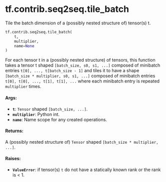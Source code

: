 <div itemscope itemtype="http://developers.google.com/ReferenceObject">
<meta itemprop="name" content="tf.contrib.seq2seq.tile_batch" />
<meta itemprop="path" content="Stable" />
</div>

# tf.contrib.seq2seq.tile_batch

Tile the batch dimension of a (possibly nested structure of) tensor(s) t.

``` python
tf.contrib.seq2seq.tile_batch(
    t,
    multiplier,
    name=None
)
```

<!-- Placeholder for "Used in" -->

For each tensor t in a (possibly nested structure) of tensors,
this function takes a tensor t shaped `[batch_size, s0, s1, ...]` composed of
minibatch entries `t[0], ..., t[batch_size - 1]` and tiles it to have a shape
`[batch_size * multiplier, s0, s1, ...]` composed of minibatch entries
`t[0], t[0], ..., t[1], t[1], ...` where each minibatch entry is repeated
`multiplier` times.

#### Args:


* <b>`t`</b>: `Tensor` shaped `[batch_size, ...]`.
* <b>`multiplier`</b>: Python int.
* <b>`name`</b>: Name scope for any created operations.


#### Returns:

A (possibly nested structure of) `Tensor` shaped
`[batch_size * multiplier, ...]`.



#### Raises:


* <b>`ValueError`</b>: if tensor(s) `t` do not have a statically known rank or
the rank is < 1.
